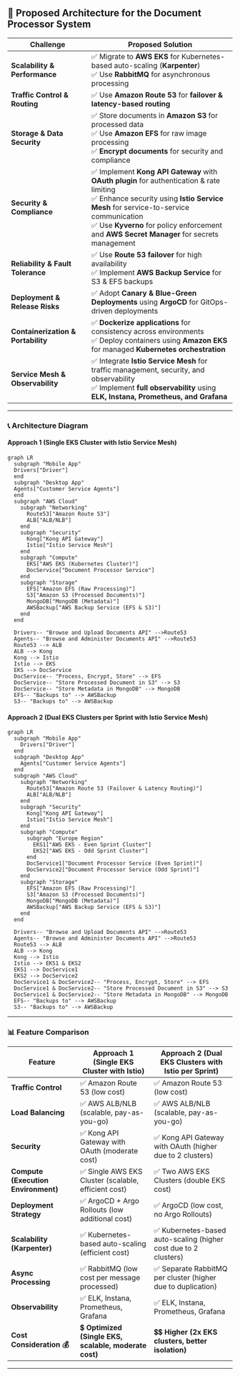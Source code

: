 ## **🥜 Proposed Architecture for the Document Processor System**

| **Challenge**                  | **Proposed Solution**                                                                                                                                                                                                                                            |
|--------------------------------|------------------------------------------------------------------------------------------------------------------------------------------------------------------------------------------------------------------------------------------------------------------|
| **Scalability & Performance**  | ✅ Migrate to **AWS EKS** for Kubernetes-based auto-scaling (**Karpenter**) <br> ✅ Use **RabbitMQ** for asynchronous processing |
| **Traffic Control & Routing**  | ✅ Use **Amazon Route 53** for **failover & latency-based routing** |
| **Storage & Data Security**    | ✅ Store documents in **Amazon S3** for processed data <br> ✅ Use **Amazon EFS** for raw image processing <br> ✅ **Encrypt documents** for security and compliance |
| **Security & Compliance**      | ✅ Implement **Kong API Gateway** with **OAuth plugin** for authentication & rate limiting <br> ✅ Enhance security using **Istio Service Mesh** for service-to-service communication <br> ✅ Use **Kyverno** for policy enforcement and **AWS Secret Manager** for secrets management |
| **Reliability & Fault Tolerance** | ✅ Use **Route 53 failover** for high availability <br> ✅ Implement **AWS Backup Service** for S3 & EFS backups |
| **Deployment & Release Risks** | ✅ Adopt **Canary & Blue-Green Deployments** using **ArgoCD** for GitOps-driven deployments |
| **Containerization & Portability** | ✅ **Dockerize applications** for consistency across environments <br> ✅ Deploy containers using **Amazon EKS** for managed **Kubernetes orchestration** |
| **Service Mesh & Observability** | ✅ Integrate **Istio Service Mesh** for traffic management, security, and observability <br> ✅ Implement **full observability** using **ELK, Instana, Prometheus, and Grafana** |

---

### **📞 Architecture Diagram**

#### **Approach 1 (Single EKS Cluster with Istio Service Mesh)**

```mermaid
graph LR
  subgraph "Mobile App"
  Drivers["Driver"]
  end
  subgraph "Desktop App"
  Agents["Customer Service Agents"]
  end
  subgraph "AWS Cloud"
    subgraph "Networking"
      Route53["Amazon Route 53"]
      ALB["ALB/NLB"]
    end
    subgraph "Security"
      Kong["Kong API Gateway"]
      Istio["Istio Service Mesh"]
    end
    subgraph "Compute"
      EKS["AWS EKS (Kubernetes Cluster)"]
      DocService["Document Processor Service"]
    end
    subgraph "Storage"
      EFS["Amazon EFS (Raw Processing)"]
      S3["Amazon S3 (Processed Documents)"]
      MongoDB["MongoDB (Metadata)"]
      AWSBackup["AWS Backup Service (EFS & S3)"]
    end
  end

  Drivers-- "Browse and Upload Documents API" -->Route53
  Agents-- "Browse and Administer Documents API" -->Route53
  Route53 --> ALB
  ALB --> Kong
  Kong --> Istio
  Istio --> EKS
  EKS --> DocService
  DocService-- "Process, Encrypt, Store" --> EFS
  DocService-- "Store Processed Document in S3" --> S3
  DocService-- "Store Metadata in MongoDB" --> MongoDB
  EFS-- "Backups to" --> AWSBackup
  S3-- "Backups to" --> AWSBackup
```

#### **Approach 2 (Dual EKS Clusters per Sprint with Istio Service Mesh)**

```mermaid
graph LR
  subgraph "Mobile App"
    Drivers["Driver"]
  end
  subgraph "Desktop App"
    Agents["Customer Service Agents"]
  end
  subgraph "AWS Cloud"
    subgraph "Networking"
      Route53["Amazon Route 53 (Failover & Latency Routing)"]
      ALB["ALB/NLB"]
    end
    subgraph "Security"
      Kong["Kong API Gateway"]
      Istio["Istio Service Mesh"]
    end
    subgraph "Compute"
      subgraph "Europe Region"
        EKS1["AWS EKS - Even Sprint Cluster"]
        EKS2["AWS EKS - Odd Sprint Cluster"]
      end
      DocService1["Document Processor Service (Even Sprint)"]
      DocService2["Document Processor Service (Odd Sprint)"]
    end
    subgraph "Storage"
      EFS["Amazon EFS (Raw Processing)"]
      S3["Amazon S3 (Processed Documents)"]
      MongoDB["MongoDB (Metadata)"]
      AWSBackup["AWS Backup Service (EFS & S3)"]
    end
  end

  Drivers-- "Browse and Upload Documents API" -->Route53
  Agents-- "Browse and Administer Documents API" -->Route53
  Route53 --> ALB
  ALB --> Kong
  Kong --> Istio
  Istio --> EKS1 & EKS2
  EKS1 --> DocService1
  EKS2 --> DocService2
  DocService1 & DocService2-- "Process, Encrypt, Store" --> EFS
  DocService1 & DocService2-- "Store Processed Document in S3" --> S3
  DocService1 & DocService2-- "Store Metadata in MongoDB" --> MongoDB
  EFS-- "Backups to" --> AWSBackup
  S3-- "Backups to" --> AWSBackup
```

---

### **📊 Feature Comparison**

| **Feature**                     | **Approach 1 (Single EKS Cluster with Istio)** | **Approach 2 (Dual EKS Clusters with Istio per Sprint)** |
|----------------------------------|--------------------------------------------|---------------------------------------------|
| **Traffic Control**              | ✅ Amazon Route 53 (low cost)              | ✅ Amazon Route 53 (low cost)               |
| **Load Balancing**               | ✅ AWS ALB/NLB (scalable, pay-as-you-go) | ✅ AWS ALB/NLB (scalable, pay-as-you-go)   |
| **Security**                     | ✅ Kong API Gateway with OAuth (moderate cost) | ✅ Kong API Gateway with OAuth (higher due to 2 clusters) |
| **Compute (Execution Environment)** | ✅ Single AWS EKS Cluster (scalable, efficient cost) | ✅ Two AWS EKS Clusters (double EKS cost) |
| **Deployment Strategy**          | ✅ ArgoCD + Argo Rollouts (low additional cost) | ✅ ArgoCD (low cost, no Argo Rollouts) |
| **Scalability (Karpenter)** | ✅ Kubernetes-based auto-scaling (efficient cost) | ✅ Kubernetes-based auto-scaling (higher cost due to 2 clusters) |
| **Async Processing**             | ✅ RabbitMQ (low cost per message processed) | ✅ Separate RabbitMQ per cluster (higher due to duplication) |
| **Observability**                | ✅ ELK, Instana, Prometheus, Grafana       | ✅ ELK, Instana, Prometheus, Grafana       |
| **Cost Consideration 💰**        | 💲 **Optimized (Single EKS, scalable, moderate cost)** | 💲💲 **Higher (2x EKS clusters, better isolation)** |

---

